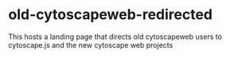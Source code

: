 # old-cytoscapeweb-redirected
This hosts a landing page that directs old cytoscapeweb users to cytoscape.js and the new cytoscape web projects
